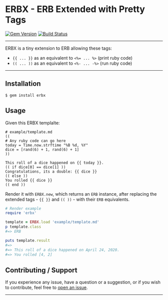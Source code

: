 # ERBX - ERB Extended with Pretty Tags

[![Gem Version](https://badge.fury.io/rb/erbx.svg)](https://badge.fury.io/rb/erbx)
[![Build Status](https://github.com/DannyBen/erbx/workflows/Test/badge.svg)](https://github.com/DannyBen/erbx/actions?query=workflow%3ATest)

---

ERBX is a tiny extension to ERB allowing these tags:

- `{{ ... }}` as an equivalent to `<%= ... %>` (print ruby code)
- `(( ... ))` as an equivalent to `<%- ... -%>` (run ruby code)

---

Installation
--------------------------------------------------

```
$ gem install erbx
```

Usage
--------------------------------------------------

Given this ERBX templalte:

```
# example/template.md
((
# Any ruby code can go here
today = Time.now.strftime "%B %d, %Y"
dice = [rand(6) + 1, rand(6) + 1]
))

This roll of a dice happened on {{ today }}.
(( if dice[0] == dice[1] ))
Congratulations, its a double: {{ dice }}
(( else ))
You rolled {{ dice }}
(( end ))
```

Render it with `ERBX.new`, which returns an `ERB` instance, after replacing
the extended tags - `{{ }}` and `(( ))` - with their `ERB` equivalents.

```ruby
# Render example
require 'erbx'

template = ERBX.load 'example/template.md'
p template.class
#=> ERB

puts template.result
#=> 
#=> This roll of a dice happened on April 24, 2020.
#=> You rolled [4, 2]
```

## Contributing / Support

If you experience any issue, have a question or a suggestion, or if you wish
to contribute, feel free to [open an issue][issues].

---

[issues]: https://github.com/DannyBen/erbx/issues


